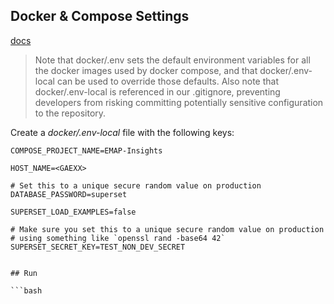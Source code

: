 
## Docker & Compose Settings
[docs](https://superset.apache.org/docs/installation/docker-compose)
> Note that docker/.env sets the default environment variables for all the docker images used by docker compose, and that docker/.env-local can be used to override those defaults. Also note that docker/.env-local is referenced in our .gitignore, preventing developers from risking committing potentially sensitive configuration to the repository.

Create a _docker/.env-local_ file with the following keys:
```
COMPOSE_PROJECT_NAME=EMAP-Insights

HOST_NAME=<GAEXX>

# Set this to a unique secure random value on production
DATABASE_PASSWORD=superset

SUPERSET_LOAD_EXAMPLES=false

# Make sure you set this to a unique secure random value on production
# using something like `openssl rand -base64 42`
SUPERSET_SECRET_KEY=TEST_NON_DEV_SECRET


## Run

```bash

```